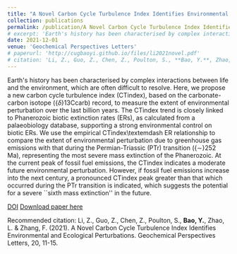 ```yaml
---
title: "A Novel Carbon Cycle Turbulence Index Identifies Environmental and Ecological Perturbations"
collection: publications
permalink: /publication/A Novel Carbon Cycle Turbulence Index Identifies Environmental and Ecological Perturbations
# excerpt: 'Earth's history has been characterised by complex interactions between life and the environment, which are often difficult to resolve. Here, we propose a new carbon cycle turbulence index (CTindex), based on the carbonate-carbon isotope ({$\delta$}13Ccarb) record, to measure the extent of environmental perturbation over the last billion years. The CTindex trend is closely linked to Phanerozoic biotic extinction rates (ERs), as calculated from a palaeobiology database, supporting a strong environmental control on biotic ERs. We use the empirical CTindex\textemdash ER relationship to compare the extent of environmental perturbation due to greenhouse gas emissions with that during the Permian-Triassic (PTr) transition ({$\sim$}252 Ma), representing the most severe mass extinction of the Phanerozoic. At the current peak of fossil fuel emissions, the CTindex indicates a moderate future environmental perturbation. However, if fossil fuel emissions increase into the next century, a pronounced CTindex peak greater than that which occurred during the PTr transition is indicated, which suggests the potential for a severe ``sixth mass extinction'' in the future.'
date: 2021-12-01
venue: 'Geochemical Perspectives Letters'
# paperurl: 'http://cugbaoyi.github.io/files/li2021novel.pdf'
# citation: 'Li, Z., Guo, Z., Chen, Z., Poulton, S., **Bao, Y.**, Zhao, L. & Zhang, F. (2021). A Novel Carbon Cycle Turbulence Index Identifies Environmental and Ecological Perturbations. Geochemical Perspectives Letters, 20(), 11-15.'
---
```

Earth's history has been characterised by complex interactions between life and the environment, which are often difficult to resolve. Here, we propose a new carbon cycle turbulence index (CTindex), based on the carbonate-carbon isotope ({$\delta$}13Ccarb) record, to measure the extent of environmental perturbation over the last billion years. The CTindex trend is closely linked to Phanerozoic biotic extinction rates (ERs), as calculated from a palaeobiology database, supporting a strong environmental control on biotic ERs. We use the empirical CTindex\textemdash ER relationship to compare the extent of environmental perturbation due to greenhouse gas emissions with that during the Permian-Triassic (PTr) transition ({$\sim$}252 Ma), representing the most severe mass extinction of the Phanerozoic. At the current peak of fossil fuel emissions, the CTindex indicates a moderate future environmental perturbation. However, if fossil fuel emissions increase into the next century, a pronounced CTindex peak greater than that which occurred during the PTr transition is indicated, which suggests the potential for a severe ``sixth mass extinction'' in the future.

[DOI](https://doi.org/)
[Download paper here](http://cugbaoyi.github.io/files/li2021novel.pdf)

Recommended citation: Li, Z., Guo, Z., Chen, Z., Poulton, S., **Bao, Y.**, Zhao, L. & Zhang, F. (2021). A Novel Carbon Cycle Turbulence Index Identifies Environmental and Ecological Perturbations. Geochemical Perspectives Letters, 20, 11-15.
